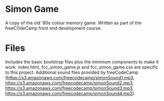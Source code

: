 # Simon Game
A copy of the old '80s colour memory game. Written as part of the freeCOdeCamp front end development course. 
# Files
Includes the basic bootstrap files plus the minimum components to make it work.
index.html, fcc_simon_game.js and fcc_simon_game.css are specific to this project. Additional sound files provided by freeCodeCamp (https://s3.amazonaws.com/freecodecamp/simonSound1.mp3, https://s3.amazonaws.com/freecodecamp/simonSound2.mp3, https://s3.amazonaws.com/freecodecamp/simonSound3.mp3, https://s3.amazonaws.com/freecodecamp/simonSound4.mp3). 
